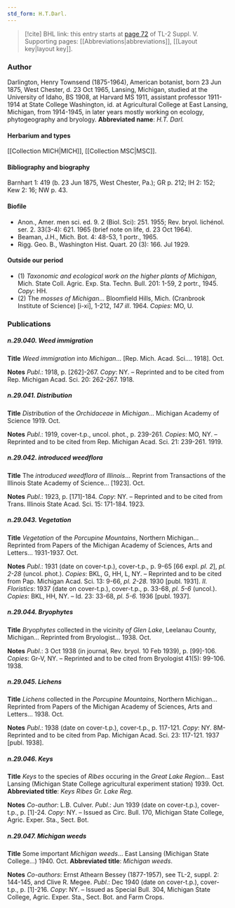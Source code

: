 ```yaml
---
std_form: H.T.Darl.
---
```


> [!cite] BHL link: this entry starts at [page 72](https://www.biodiversitylibrary.org/page/33259118) of TL-2 Suppl. V.
> Supporting pages: [[Abbreviations|abbreviations]], [[Layout key|layout key]].

### Author

Darlington, Henry Townsend (1875-1964), American botanist, born 23 Jun 1875, West Chester, d. 23 Oct 1965, Lansing, Michigan, studied at the University of Idaho, BS 1908, at Harvard MS 1911, assistant professor 1911-1914 at State College Washington, id. at Agricultural College at East Lansing, Michigan, from 1914-1945, in later years mostly working on ecology, phytogeography and bryology. 
**Abbreviated name**: *H.T. Darl.*

#### Herbarium and types

[[Collection MICH|MICH]], [[Collection MSC|MSC]].

#### Bibliography and biography

Barnhart 1: 419 (b. 23 Jun 1875, West Chester, Pa.); GR p. 212; IH 2: 152; Kew 2: 16; NW p. 43.

#### Biofile

- Anon., Amer. men sci. ed. 9. 2 (Biol. Sci): 251. 1955; Rev. bryol. lichénol. ser. 2. 33(3-4): 621. 1965 (brief note on life, d. 23 Oct 1964).
- Beaman, J.H., Mich. Bot. 4: 48-53, 1 portr., 1965.
- Rigg. Geo. B., Washington Hist. Quart. 20 (3): 166. Jul 1929.

#### Outside our period

- (1) *Taxonomic and ecological work on the higher plants of Michigan*, Mich. State Coll. Agric. Exp. Sta. Techn. Bull. 201: 1-59, 2 portr., 1945. *Copy*: HH.
- (2) The *mosses of Michigan*... Bloomfield Hills, Mich. (Cranbrook Institute of Science) \[i-xi\], 1-212, *147 ill*. 1964. *Copies*: MO, U.

### Publications

##### n.29.040. Weed immigration

**Title**
*Weed immigration* into *Michigan*... \[Rep. Mich. Acad. Sci.... 1918\]. Oct.

**Notes**
*Publ*.: 1918, p. \[262\]-267. *Copy*: NY. – Reprinted and to be cited from Rep. Michigan Acad. Sci. 20: 262-267. 1918.

##### n.29.041. Distribution

**Title**
*Distribution* of the *Orchidaceae* in *Michigan*... Michigan Academy of Science 1919. Oct.

**Notes**
*Publ*.: 1919, cover-t.p., uncol. phot., p. 239-261. *Copies*: MO, NY. – Reprinted and to be cited from Rep. Michigan Acad. Sci. 21: 239-261. 1919.

##### n.29.042. introduced weedflora

**Title**
The *introduced weedflora* of *Illinois*... Reprint from Transactions of the Illinois State Academy of Science... \[1923\]. Oct.

**Notes**
*Publ*.: 1923, p. \[171\]-184. *Copy*: NY. – Reprinted and to be cited from Trans. Illinois State Acad. Sci. 15: 171-184. 1923.

##### n.29.043. Vegetation

**Title**
*Vegetation* of the *Porcupine Mountains*, Northern Michigan... Reprinted from Papers of the Michigan Academy of Sciences, Arts and Letters... 1931-1937. Oct.

**Notes**
*Publ*.: 1931 (date on cover-t.p.), cover-t.p., p. 9-65 \[66 expl. *pl. 2*\], *pl. 2-28* (uncol. phot.).
*Copies*: BKL, G, HH, L, NY. – Reprinted and to be cited from Pap. Michigan Acad. Sci. 13: 9-66, *pl. 2-28.* 1930 \[publ. 1931\].
*II. Floristics*: 1937 (date on cover-t.p.), cover-t.p., p. 33-68, *pl. 5-6* (uncol.). *Copies*: BKL, HH, NY. – Id. 23: 33-68, *pl. 5-6.* 1936 \[publ. 1937\].

##### n.29.044. Bryophytes

**Title**
*Bryophytes* collected in the vicinity *of Glen Lake*, Leelanau County, Michigan... Reprinted from Bryologist... 1938. Oct.

**Notes**
*Publ*.: 3 Oct 1938 (in journal, Rev. bryol. 10 Feb 1939), p. \[99\]-106. *Copies*: Gr-V, NY. – Reprinted and to be cited from Bryologist 41(5): 99-106. 1938.

##### n.29.045. Lichens

**Title**
*Lichens* collected in the *Porcupine Mountains*, Northern Michigan... Reprinted from Papers of the Michigan Academy of Sciences, Arts and Letters... 1938. Oct.

**Notes**
*Publ*.: 1938 (date on cover-t.p.), cover-t.p., p. 117-121. *Copy*: NY. 8M- Reprinted and to be cited from Pap. Michigan Acad. Sci. 23: 117-121. 1937 \[publ. 1938\].

##### n.29.046. Keys

**Title**
*Keys* to the species of *Ribes* occuring in the *Great Lake Region*... East Lansing (Michigan State College agricultural experiment station) 1939. Oct.
**Abbreviated title**: *Keys Ribes Gr. Lake Reg.*

**Notes**
*Co-author*: L.B. Culver.
*Publ*.: Jun 1939 (date on cover-t.p.), cover-t.p., p. \[1\]-24. *Copy*: NY. – Issued as Circ. Bull. 170, Michigan State College, Agric. Exper. Sta., Sect. Bot.

##### n.29.047. Michigan weeds

**Title**
Some important *Michigan weeds*... East Lansing (Michigan State College...) 1940. Oct.
**Abbreviated title**: *Michigan weeds*.

**Notes**
*Co-authors*: Ernst Athearn Bessey (1877-1957), see TL-2, suppl. 2: 144-145, and Clive R. Megee.
*Publ*.: Dec 1940 (date on cover-t.p.), cover-t.p., p. \[1\]-216. *Copy*: NY. – Issued as Special Bull. 304, Michigan State College, Agric. Exper. Sta., Sect. Bot. and Farm Crops.

